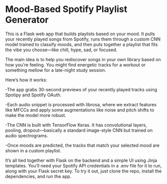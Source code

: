 # Mood-Based Spotify Playlist Generator
This is a Flask web app that builds playlists based on your mood. It pulls your recently played songs from Spotify, runs them through a custom CNN model trained to classify moods, and then puts together a playlist that fits the vibe you choose—like chill, hype, sad, or focused.

The main idea is to help you rediscover songs in your own library based on how you're feeling. You might find energetic tracks for a workout or something mellow for a late-night study session.

Here’s how it works:

-The app grabs 30-second previews of your recently played tracks using Spotipy and Spotify OAuth.

-Each audio snippet is processed with librosa, where we extract features like MFCCs and apply some augmentations like noise and pitch shifts to make the model more robust.

-The CNN is built with TensorFlow Keras. It has convolutional layers, pooling, dropout—basically a standard image-style CNN but trained on audio spectrograms.

-Once moods are predicted, the tracks that match your selected mood are shown in a custom playlist.

It’s all tied together with Flask on the backend and a simple UI using Jinja templates. You’ll need your Spotify API credentials in a .env file for it to run, along with your Flask secret key.
To try it out, just clone the repo, install the dependencies, and run the app.
